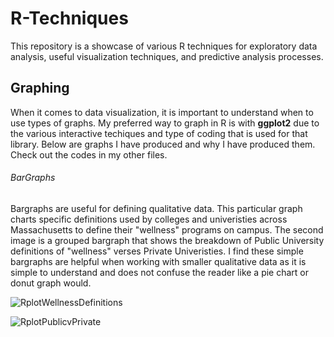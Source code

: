 # R-Techniques
This repository is a showcase of various R techniques for exploratory data analysis, useful visualization techniques, and predictive analysis processes.  

## Graphing 
When it comes to data visualization, it is important to understand when to use types of graphs. My preferred way to graph in R is with **ggplot2** due to the various interactive techiques and type of coding that is used for that library. Below are graphs I have produced and why I have produced them. Check out the codes in my other files. 

###### BarGraphs
Bargraphs are useful for defining qualitative data. This particular graph charts specific definitions used by colleges and univeristies across Massachusetts to define their "wellness" programs on campus. The second image is a grouped bargraph that shows the breakdown of Public University definitions of "wellness" verses Private Univeristies. I find these simple bargraphs are helpful when working with smaller qualitative data as it is simple to understand and does not confuse the reader like a pie chart or donut graph would. 

![RplotWellnessDefinitions](https://user-images.githubusercontent.com/47546213/106537222-c6f58b80-64ae-11eb-9a0f-7ca8b74b6c7c.jpeg)

![RplotPublicvPrivate](https://user-images.githubusercontent.com/47546213/106537614-85b1ab80-64af-11eb-9c85-db2ae6ffe2f2.jpeg)
